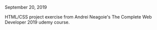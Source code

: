 <p>September 20, 2019</p>
<p>HTML/CSS project exercise from Andrei Neagoie's The Complete Web Developer 2019 udemy course.</p>
